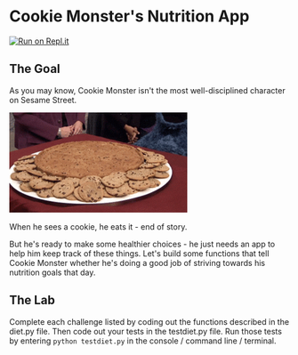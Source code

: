 # Cookie Monster's Nutrition App

[![Run on Repl.it](https://repl.it/badge/github/upperlinecode/cookie-monster-python-functions)](https://repl.it/github/upperlinecode/cookie-monster-python-functions)

## The Goal

As you may know, Cookie Monster isn't the most well-disciplined character on Sesame Street.

![Cookie's Birthday Surprise](Cookie.gif)

When he sees a cookie, he eats it - end of story.

But he's ready to make some healthier choices - he just needs an app to help him keep track of these things. Let's build some functions that tell Cookie Monster whether he's doing a good job of striving towards his nutrition goals that day.

## The Lab

Complete each challenge listed by coding out the functions described in the diet.py file. Then code out your tests in the testdiet.py file. Run those tests by entering `python testdiet.py` in the console / command line / terminal.
